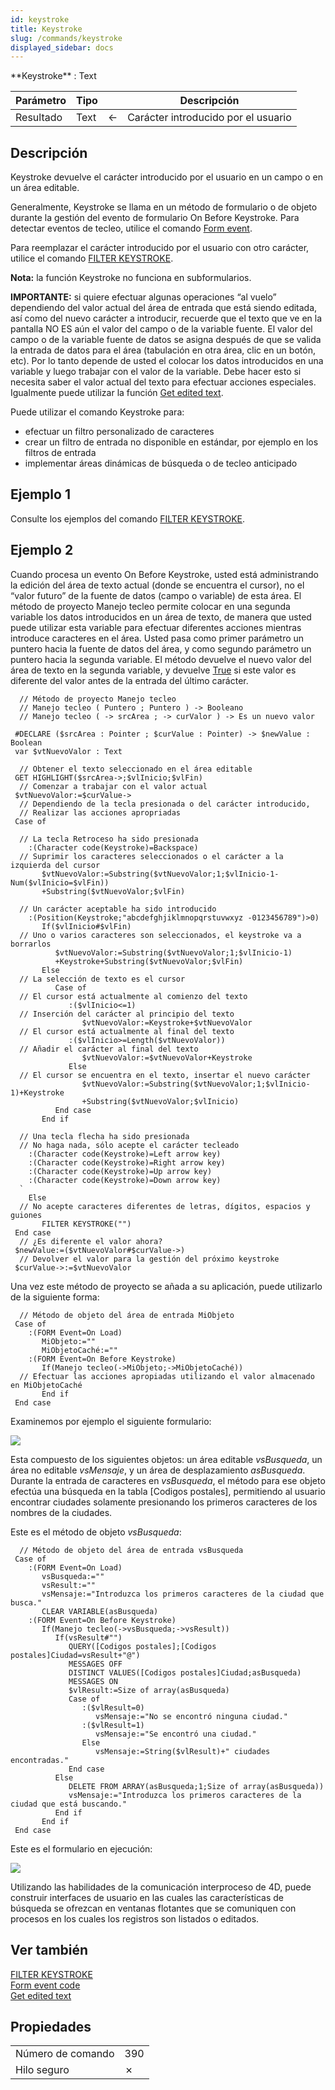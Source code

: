 ```yaml
---
id: keystroke
title: Keystroke
slug: /commands/keystroke
displayed_sidebar: docs
---
```


<!--REF #_command_.Keystroke.Syntax-->**Keystroke**  : Text<!-- END REF-->
<!--REF #_command_.Keystroke.Params-->
| Parámetro | Tipo |  | Descripción |
| --- | --- | --- | --- |
| Resultado | Text | &#8592; | Carácter introducido por el usuario |

<!-- END REF-->

## Descripción 

<!--REF #_command_.Keystroke.Summary-->Keystroke devuelve el carácter introducido por el usuario en un campo o en un área editable.<!-- END REF--> 

Generalmente, Keystroke se llama en un método de formulario o de objeto durante la gestión del evento de formulario On Before Keystroke. Para detectar eventos de tecleo, utilice el comando [Form event](../commands/form-event.md "Form event"). 

Para reemplazar el carácter introducido por el usuario con otro carácter, utilice el comando [FILTER KEYSTROKE](filter-keystroke.md "FILTER KEYSTROKE").

**Nota:** la función Keystroke no funciona en subformularios.

**IMPORTANTE:** si quiere efectuar algunas operaciones “al vuelo” dependiendo del valor actual del área de entrada que está siendo editada, así como del nuevo carácter a introducir, recuerde que el texto que ve en la pantalla NO ES aún el valor del campo o de la variable fuente. El valor del campo o de la variable fuente de datos se asigna después de que se valida la entrada de datos para el área (tabulación en otra área, clic en un botón, etc). Por lo tanto depende de usted el colocar los datos introducidos en una variable y luego trabajar con el valor de la variable. Debe hacer esto si necesita saber el valor actual del texto para efectuar acciones especiales. Igualmente puede utilizar la función [Get edited text](get-edited-text.md "Get edited text").

Puede utilizar el comando Keystroke para:

* efectuar un filtro personalizado de caracteres
* crear un filtro de entrada no disponible en estándar, por ejemplo en los filtros de entrada
* implementar áreas dinámicas de búsqueda o de tecleo anticipado

## Ejemplo 1 

Consulte los ejemplos del comando [FILTER KEYSTROKE](filter-keystroke.md "FILTER KEYSTROKE").

## Ejemplo 2 

Cuando procesa un evento On Before Keystroke, usted está administrando la edición del área de texto actual (donde se encuentra el cursor), no el “valor futuro” de la fuente de datos (campo o variable) de esta área. El método de proyecto Manejo tecleo permite colocar en una segunda variable los datos introducidos en un área de texto, de manera que usted puede utilizar esta variable para efectuar diferentes acciones mientras introduce caracteres en el área. Usted pasa como primer parámetro un puntero hacia la fuente de datos del área, y como segundo parámetro un puntero hacia la segunda variable. El método devuelve el nuevo valor del área de texto en la segunda variable, y devuelve [True](true.md "True") si este valor es diferente del valor antes de la entrada del último carácter. 

```4d
  // Método de proyecto Manejo tecleo
  // Manejo tecleo ( Puntero ; Puntero ) -> Booleano
  // Manejo tecleo ( -> srcArea ; -> curValor ) -> Es un nuevo valor
 
 #DECLARE ($srcArea : Pointer ; $curValue : Pointer) -> $newValue : Boolean
 var $vtNuevoValor : Text
 
  // Obtener el texto seleccionado en el área editable
 GET HIGHLIGHT($srcArea->;$vlInicio;$vlFin)
  // Comenzar a trabajar con el valor actual
 $vtNuevoValor:=$curValue->
  // Dependiendo de la tecla presionada o del carácter introducido,
  // Realizar las acciones apropriadas
 Case of
 
  // La tecla Retroceso ha sido presionada
    :(Character code(Keystroke)=Backspace)
  // Suprimir los caracteres seleccionados o el carácter a la izquierda del cursor
       $vtNuevoValor:=Substring($vtNuevoValor;1;$vlInicio-1-Num($vlInicio=$vlFin))
       +Substring($vtNuevoValor;$vlFin)
 
  // Un carácter aceptable ha sido introducido
    :(Position(Keystroke;"abcdefghjiklmnopqrstuvwxyz -0123456789")>0)
       If($vlInicio#$vlFin)
  // Uno o varios caracteres son seleccionados, el keystroke va a borrarlos
          $vtNuevoValor:=Substring($vtNuevoValor;1;$vlInicio-1)
          +Keystroke+Substring($vtNuevoValor;$vlFin)
       Else
  // La selección de texto es el cursor
          Case of
  // El cursor está actualmente al comienzo del texto
             :($vlInicio<=1)
  // Inserción del carácter al principio del texto
                $vtNuevoValor:=Keystroke+$vtNuevoValor
  // El cursor está actualmente al final del texto
             :($vlInicio>=Length($vtNuevoValor))
  // Añadir el carácter al final del texto
                $vtNuevoValor:=$vtNuevoValor+Keystroke
             Else
  // El cursor se encuentra en el texto, insertar el nuevo carácter
                $vtNuevoValor:=Substring($vtNuevoValor;1;$vlInicio-1)+Keystroke
                +Substring($vtNuevoValor;$vlInicio)
          End case
       End if
 
  // Una tecla flecha ha sido presionada
  // No haga nada, sólo acepte el carácter tecleado
    :(Character code(Keystroke)=Left arrow key)
    :(Character code(Keystroke)=Right arrow key)
    :(Character code(Keystroke)=Up arrow key)
    :(Character code(Keystroke)=Down arrow key)
  `
    Else
  // No acepte caracteres diferentes de letras, dígitos, espacios y guiones
       FILTER KEYSTROKE("")
 End case
  // ¿Es diferente el valor ahora?
 $newValue:=($vtNuevoValor#$curValue->)
  // Devolver el valor para la gestión del próximo keystroke
 $curValue->:=$vtNuevoValor
```

Una vez este método de proyecto se añada a su aplicación, puede utilizarlo de la siguiente forma: 

```4d
  // Método de objeto del área de entrada MiObjeto
 Case of
    :(FORM Event=On Load)
       MiObjeto:=""
       MiObjetoCaché:=""
    :(FORM Event=On Before Keystroke)
       If(Manejo tecleo(->MiObjeto;->MiObjetoCaché))
  // Efectuar las acciones apropiadas utilizando el valor almacenado en MiObjetoCaché
       End if
 End case
```

Examinemos por ejemplo el siguiente formulario:

![](../assets/en/commands/pict21523.es.png)

Esta compuesto de los siguientes objetos: un área editable *vsBusqueda*, un área no editable *vsMensaje*, y un área de desplazamiento *asBusqueda*. Durante la entrada de caracteres en *vsBusqueda*, el método para ese objeto efectúa una búsqueda en la tabla \[Codigos postales\], permitiendo al usuario encontrar ciudades solamente presionando los primeros caracteres de los nombres de la ciudades. 

Este es el método de objeto *vsBusqueda*:

```4d
  // Método de objeto del área de entrada vsBusqueda
 Case of
    :(FORM Event=On Load)
       vsBusqueda:=""
       vsResult:=""
       vsMensaje:="Introduzca los primeros caracteres de la ciudad que busca."
       CLEAR VARIABLE(asBusqueda)
    :(FORM Event=On Before Keystroke)
       If(Manejo tecleo(->vsBusqueda;->vsResult))
          If(vsResult#"")
             QUERY([Codigos postales];[Codigos postales]Ciudad=vsResult+"@")
             MESSAGES OFF
             DISTINCT VALUES([Codigos postales]Ciudad;asBusqueda)
             MESSAGES ON
             $vlResult:=Size of array(asBusqueda)
             Case of
                :($vlResult=0)
                   vsMensaje:="No se encontró ninguna ciudad."
                :($vlResult=1)
                   vsMensaje:="Se encontró una ciudad."
                Else
                   vsMensaje:=String($vlResult)+" ciudades encontradas."
             End case
          Else
             DELETE FROM ARRAY(asBusqueda;1;Size of array(asBusqueda))
             vsMensaje:="Introduzca los primeros caracteres de la ciudad que está buscando."
          End if
       End if
 End case
```

Este es el formulario en ejecución:

![](../assets/en/commands/pict21524.es.png)

Utilizando las habilidades de la comunicación interproceso de 4D, puede construir interfaces de usuario en las cuales las características de búsqueda se ofrezcan en ventanas flotantes que se comuniquen con procesos en los cuales los registros son listados o editados. 

## Ver también 

[FILTER KEYSTROKE](filter-keystroke.md)  
[Form event code](../commands/form-event-code.md)  
[Get edited text](get-edited-text.md)  

## Propiedades

|  |  |
| --- | --- |
| Número de comando | 390 |
| Hilo seguro | &cross; |


